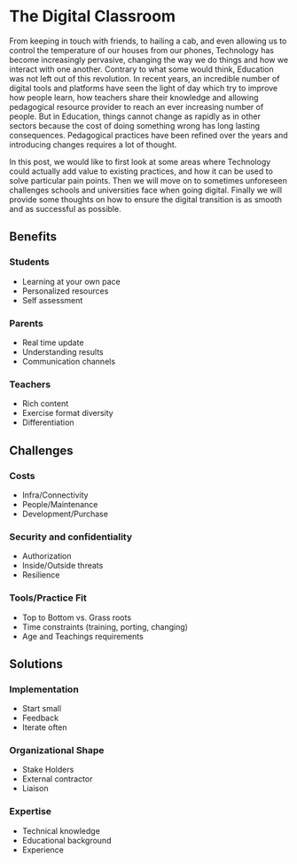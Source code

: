 # The Digital Classroom

From keeping in touch with friends, to hailing a cab, and even allowing us to control the temperature of our houses from our phones, Technology has become increasingly pervasive, changing the way we do things and how we interact with one another. Contrary to what some would think, Education was not left out of this revolution. In recent years, an incredible number of digital tools and platforms have seen the light of day which try to improve how people learn, how teachers share their knowledge and allowing pedagogical resource provider to reach an ever increasing number of people. But in Education, things cannot change as rapidly as in other sectors because the cost of doing something wrong has long lasting consequences. Pedagogical practices have been refined over the years and introducing changes requires a lot of thought.

In this post, we would like to first look at some areas where Technology could actually add value to existing practices, and how it can be used to solve particular pain points. Then we will move on to sometimes unforeseen challenges schools and universities face when going digital. Finally we will provide some thoughts on how to ensure the digital transition is as smooth and as successful as possible.

## Benefits

### Students
- Learning at your own pace
- Personalized resources
- Self assessment

### Parents
- Real time update
- Understanding results
- Communication channels

### Teachers
- Rich content
- Exercise format diversity
- Differentiation

## Challenges

### Costs
- Infra/Connectivity
- People/Maintenance
- Development/Purchase

### Security and confidentiality
- Authorization
- Inside/Outside threats
- Resilience

### Tools/Practice Fit
- Top to Bottom vs. Grass roots
- Time constraints (training, porting, changing)
- Age and Teachings requirements

## Solutions

### Implementation
- Start small
- Feedback
- Iterate often

### Organizational Shape
- Stake Holders
- External contractor
- Liaison

### Expertise
- Technical knowledge
- Educational background
- Experience
